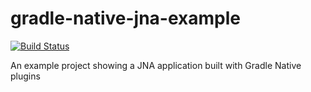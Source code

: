 # gradle-native-jna-example

[![Build Status](https://travis-ci.com/magneticflux-/gradle-native-jna-example.svg?branch=master)](https://travis-ci.com/magneticflux-/gradle-native-jna-example)

An example project showing a JNA application built with Gradle Native plugins
